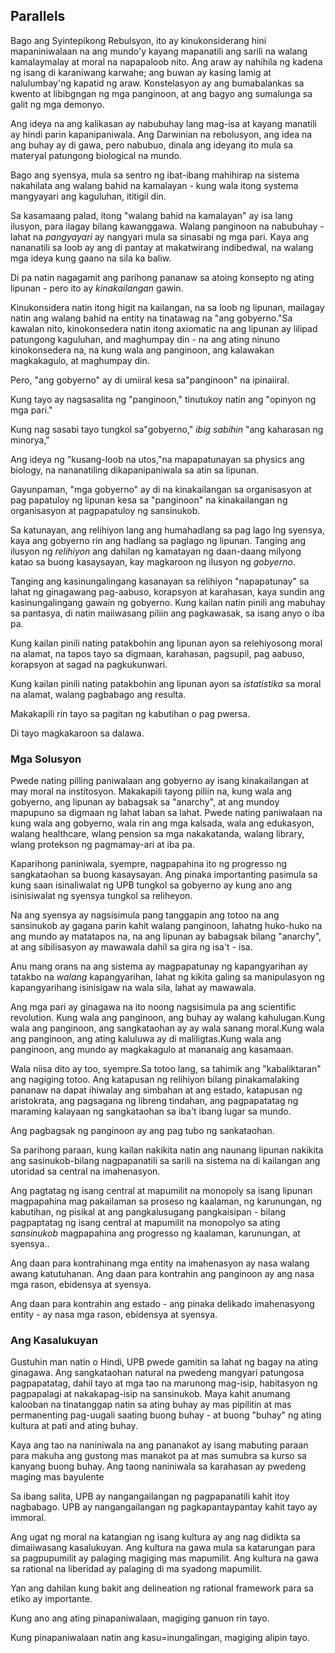 ## Parallels

Bago ang Syintepikong Rebulsyon, ito ay kinukonsiderang hini mapaniniwalaan na ang mundo'y kayang mapanatili ang sarili na walang kamalaymalay at moral na napapaloob nito. Ang araw ay nahihila ng kadena ng isang di karaniwang karwahe; ang buwan ay kasing lamig at nalulumbay'ng kapatid ng araw. Konstelasyon ay ang bumabalankas sa kwento at libibgngan ng mga panginoon, at ang bagyo ang sumalunga sa galit ng mga demonyo.

Ang ideya na ang kalikasan ay nabubuhay lang mag-isa at kayang manatili ay hindi parin kapanipaniwala. Ang Darwinian na rebolusyon, ang idea na ang buhay ay di gawa, pero nabubuo, dinala ang ideyang ito mula sa materyal patungong biological na mundo.

Bago ang syensya, mula sa sentro ng ibat-ibang mahihirap na sistema nakahilata ang walang bahid na kamalayan - kung wala itong systema mangyayari ang kaguluhan, ititigil din.

Sa kasamaang palad, itong "walang bahid na kamalayan" ay isa lang ilusyon, para ilagay bilang kawanggawa. Walang panginoon na nabubuhay - lahat na *pangyayari* ay nangyari mula sa sinasabi ng mga pari. Kaya ang nananatili sa loob ay ang di pantay at makatwirang indibedwal, na walang mga ideya kung gaano na sila ka baliw.

Di pa natin nagagamit ang parihong pananaw sa atoing konsepto ng ating lipunan - pero ito ay *kinakailangan* gawin.

Kinukonsidera natin itong higit na kailangan, na sa loob ng lipunan, mailagay natin ang walang bahid na entity na tinatawag na "ang gobyerno."Sa kawalan nito, kinokonsedera natin itong axiomatic na ang lipunan ay lilipad patungong kaguluhan, and maghumpay din - na ang ating ninuno kinokonsedera na, na kung wala ang panginoon, ang kalawakan magkakagulo, at maghumpay din.

Pero, "ang gobyerno" ay di umiiral kesa sa"panginoon" na ipinaiiral.

Kung tayo ay nagsasalita ng "panginoon," tinutukoy natin ang "opinyon ng mga pari."

Kung nag sasabi tayo tungkol sa"gobyerno," *ibig sabihin* "ang kaharasan ng minorya,"

Ang ideya ng "kusang-loob na utos,"na mapapatunayan sa physics ang biology, na nananatiling dikapanipaniwala sa atin sa lipunan.

Gayunpaman, "mga gobyerno" ay di na kinakailangan sa organisasyon at pag papatuloy ng lipunan kesa sa "panginoon" na kinakailangan ng organisasyon at pagpapatuloy ng sansinukob.

Sa katunayan, ang relihiyon lang ang humahadlang sa pag lago lng syensya, kaya ang gobyerno rin ang hadlang sa paglago ng lipunan. Tanging ang ilusyon ng *relihiyon* ang dahilan ng kamatayan ng daan-daang milyong katao sa buong kasaysayan, kay magkaroon ng ilusyon ng *gobyerno*.

Tanging ang kasinungalingang kasanayan sa relihiyon "napapatunay" sa lahat ng ginagawang pag-aabuso, korapsyon at karahasan, kaya sundin ang kasinungalingang gawain ng gobyerno. Kung kailan natin pinili ang mabuhay sa pantasya, di natin maiiwasang piliin ang pagkawasak, sa isang anyo o iba pa.

Kung kailan pinili nating patakbohin ang lipunan ayon sa relehiyosong moral na alamat, na tapos tayo sa digmaan, karahasan, pagsupil, pag aabuso, korapsyon at sagad na pagkukunwari.

Kung kailan pinili nating patakbohin ang lipunan ayon sa *istatistika* sa moral na alamat, walang pagbabago ang resulta.

Makakapili rin tayo sa pagitan ng kabutihan o pag pwersa.

Di tayo magkakaroon sa dalawa. 

### Mga Solusyon

Pwede nating pilling paniwalaan ang gobyerno ay isang kinakailangan at may moral na institosyon. Makakapili tayong piliin na, kung wala ang gobyerno, ang lipunan ay babagsak sa "anarchy", at ang mundoy mapupuno sa digmaan ng lahat laban sa lahat. Pwede nating paniwalaan na kung wala ang gobyerno, wala rin ang mga kalsada, wala ang edukasyon, walang healthcare, wlang pension sa mga nakakatanda, walang library, wlang protekson ng pagmamay-ari at iba pa.

Kaparihong paniniwala, syempre, nagpapahina ito ng progresso ng sangkataohan sa buong kasaysayan. Ang pinaka importanting pasimula sa kung saan isinaliwalat ng UPB tungkol sa gobyerno ay kung ano ang isinisiwalat ng syensya tungkol sa reliheyon.

Na ang syensya ay nagsisimula pang tanggapin ang totoo na ang sansinukob ay gagana parin kahit walang panginoon, lahatng huko-huko na ang mundo ay matatapos na, na ang lipunan ay babagsak bilang "anarchy", at ang sibilisasyon ay mawawala dahil sa gira ng isa't - isa.

Anu mang orans na ang sistema ay magpapatunay ng kapangyarihan ay tatakbo na *walang* kapangyarihan, lahat ng kikita galing sa manipulasyon ng kapangyarihang isinisigaw na wala sila, lahat ay mawawala.

Ang mga pari ay ginagawa na ito noong nagsisimula pa ang scientific revolution. Kung wala ang panginoon, ang buhay ay walang kahulugan.Kung wala ang panginoon, ang sangkataohan ay ay wala sanang moral.Kung wala ang panginoon, ang ating kaluluwa ay di maliligtas.Kung wala ang panginoon, ang mundo ay magkakagulo at mananaig ang kasamaan.

Wala niisa dito ay too, syempre.Sa totoo lang, sa tahimik ang "kabaliktaran" ang nagiging totoo. Ang katapusan ng relihiyon bilang pinakamalaking pananaw na dapat ihiwalay ang simbahan at ang estado, katapusan ng aristokrata, ang pagsagana ng libreng tindahan, ang pagpapatatag ng maraming kalayaan ng sangkataohan sa iba't ibang lugar sa mundo.

Ang pagbagsak ng panginoon ay ang pag tubo ng sankataohan.

Sa parihong paraan, kung kailan nakikita natin ang naunang lipunan nakikita ang sasinukob-bilang nagpapanatili sa sarili na sistema na di kailangan ang utoridad sa central na imahenasyon.

Ang pagtatag ng isang central at mapumilit na monopoly sa isang lipunan magpapahina mag pakailaman sa proseso ng kaalaman, ng karunungan, ng kabutihan, ng pisikal at ang pangkalusugang pangkaisipan - bilang pagpaptatag ng isang central at mapumilit na monopolyo sa ating *sansinukob* magpapahina ang progresso ng kaalaman, karunungan, at syensya..

Ang daan para kontrahinang mga entity na imahenasyon ay nasa walang awang katutuhanan. Ang daan para kontrahin ang panginoon ay ang nasa mga rason, ebidensya at syensya.

Ang daan para kontrahin ang estado - ang pinaka delikado imahenasyong entity - ay nasa  mga rason, ebidensya at syensya. 

### Ang Kasalukuyan

Gustuhin man natin o Hindi, UPB pwede gamitin sa lahat ng bagay na ating ginagawa. Ang sangkataohan natural na pwedeng mangyari patungosa pagpapatatag, dahil tayo at mga tao na marunong mag-isip, habitasyon ng pagpapalagi at nakakapag-isip na sansinukob. Maya kahit anumang kalooban na tinatanggap natin sa ating buhay  ay mas pipilitin at mas permanenting pag-uugali saating buong buhay - at buong "buhay" ng ating kultura at pati and ating buhay.

Kaya ang tao na naniniwala na ang pananakot ay isang mabuting paraan para makuha ang gustong mas manakot pa at mas sumubra sa kurso sa kanyang buong buhay. Ang taong naniniwala sa karahasan ay pwedeng maging mas bayulente

Sa ibang salita, UPB ay nangangailangan ng pagpapanatili kahit itoy nagbabago. UPB ay nangangailangan ng pagkapantaypantay kahit tayo ay immoral.

Ang ugat ng moral na katangian ng isang kultura ay ang nag didikta sa dimaiiwasang kasalukuyan. Ang kultura na gawa mula sa katarungan para sa pagpupumilit ay palaging magiging mas mapumilit. Ang kultura na gawa sa rational na liberidad ay palaging di ma syadong mapumilit.

Yan ang dahilan kung bakit ang delineation ng rational framework para sa etiko ay importante.

Kung ano ang ating pinapaniwalaan, magiging ganuon rin tayo.
  
Kung pinapaniwalaan natin ang kasu=inungalingan, magiging alipin tayo.
